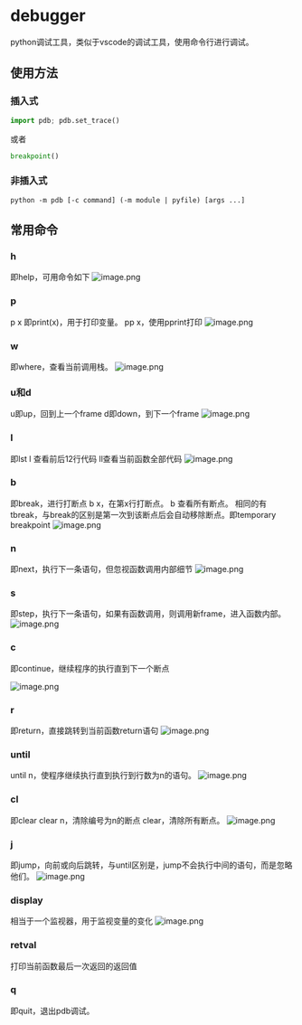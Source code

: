 # debugger

python调试工具，类似于vscode的调试工具，使用命令行进行调试。

## 使用方法
### 插入式
```python
import pdb; pdb.set_trace()
```
或者
```python
breakpoint()
```

### 非插入式
```
python -m pdb [-c command] (-m module | pyfile) [args ...]
```

## 常用命令
### h
即help，可用命令如下
![image.png](https://cdn.jsdelivr.net/gh/vllbc/img4blog//image/20250323153050.png)

### p 
p x 即print(x)，用于打印变量。
pp x，使用pprint打印
![image.png](https://cdn.jsdelivr.net/gh/vllbc/img4blog//image/20250323154714.png)

### w
即where，查看当前调用栈。 
![image.png](https://cdn.jsdelivr.net/gh/vllbc/img4blog//image/20250323153559.png)

### u和d
u即up，回到上一个frame
d即down，到下一个frame
![image.png](https://cdn.jsdelivr.net/gh/vllbc/img4blog//image/20250323153615.png)

### l
即lst
l 查看前后12行代码
ll查看当前函数全部代码
![image.png](https://cdn.jsdelivr.net/gh/vllbc/img4blog//image/20250323154652.png)

### b
即break，进行打断点
b x，在第x行打断点。
b 查看所有断点。
相同的有tbreak，与break的区别是第一次到该断点后会自动移除断点。即temporary breakpoint
![image.png](https://cdn.jsdelivr.net/gh/vllbc/img4blog//image/20250323153630.png)

### n
即next，执行下一条语句，但忽视函数调用内部细节
![image.png](https://cdn.jsdelivr.net/gh/vllbc/img4blog//image/20250323153732.png)

### s
即step，执行下一条语句，如果有函数调用，则调用新frame，进入函数内部。
![image.png](https://cdn.jsdelivr.net/gh/vllbc/img4blog//image/20250323153716.png)

### c
即continue，继续程序的执行直到下一个断点

![image.png](https://cdn.jsdelivr.net/gh/vllbc/img4blog//image/20250323153834.png)

### r
即return，直接跳转到当前函数return语句
![image.png](https://cdn.jsdelivr.net/gh/vllbc/img4blog//image/20250323153811.png)

### until
until n，使程序继续执行直到执行到行数为n的语句。
![image.png](https://cdn.jsdelivr.net/gh/vllbc/img4blog//image/20250323153755.png)

### cl
即clear
clear n，清除编号为n的断点
clear，清除所有断点。
![image.png](https://cdn.jsdelivr.net/gh/vllbc/img4blog//image/20250323153646.png)
### j
即jump，向前或向后跳转，与until区别是，jump不会执行中间的语句，而是忽略他们。
![image.png](https://cdn.jsdelivr.net/gh/vllbc/img4blog//image/20250323153957.png)

### display
相当于一个监视器，用于监视变量的变化
![image.png](https://cdn.jsdelivr.net/gh/vllbc/img4blog//image/20250323155137.png)
### retval
打印当前函数最后一次返回的返回值
### q
即quit，退出pdb调试。
